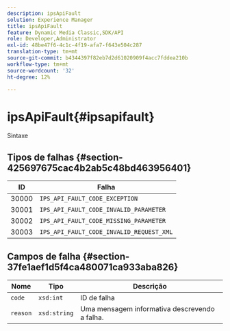 ```yaml
---
description: ipsApiFault
solution: Experience Manager
title: ipsApiFault
feature: Dynamic Media Classic,SDK/API
role: Developer,Administrator
exl-id: 48be47f6-4c1c-4f19-afa7-f643e504c287
translation-type: tm+mt
source-git-commit: b4344397f82eb7d2d61020909f4acc7fddea210b
workflow-type: tm+mt
source-wordcount: '32'
ht-degree: 12%

---
```


# ipsApiFault{#ipsapifault}

Sintaxe

## Tipos de falhas {#section-425697675cac4b2ab5c48bd463956401}

| ID | Falha |
|---|---|
| 30000 | `IPS_API_FAULT_CODE_EXCEPTION` |
| 30001 | `IPS_API_FAULT_CODE_INVALID_PARAMETER` |
| 30002 | `IPS_API_FAULT_CODE_MISSING_PARAMETER` |
| 30003 | `IPS_API_FAULT_CODE_INVALID_REQUEST_XML` |

## Campos de falha {#section-37fe1aef1d5f4ca480071ca933aba826}

| Nome | Tipo | Descrição |
|---|---|---|
| `code` | `xsd:int` | ID de falha |
| `reason` | `xsd:string` | Uma mensagem informativa descrevendo a falha. |
